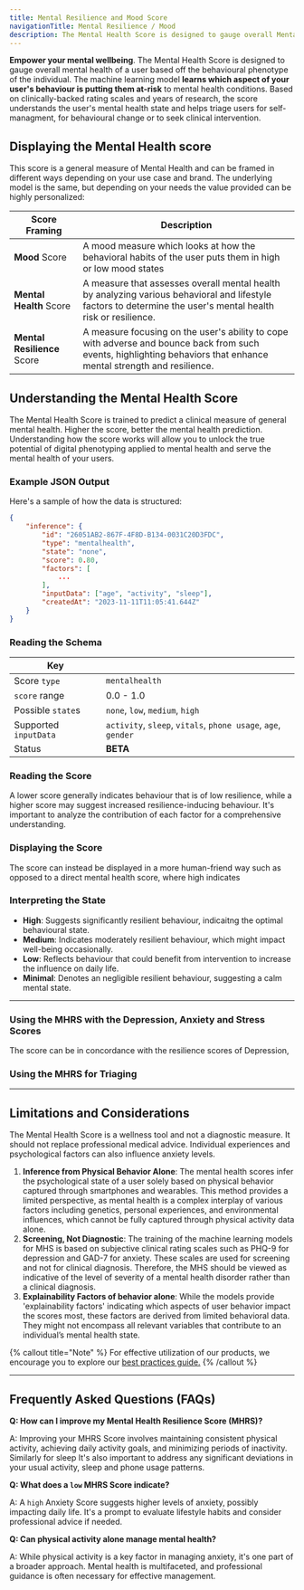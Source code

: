 ```yaml
---
title: Mental Resilience and Mood Score
navigationTitle: Mental Resilience / Mood
description: The Mental Health Score is designed to gauge overall Mental Health of a user based off the behavioural phenotype of the individual. The machine learning model learns which aspects of your user's behaviour are putting the user most at risk or in resilience to mental health conditions. Based on clinically-backed rating scales and years of research, the score understands the user's mental health state and helps triage for self-managment, for behavioural change or to consult for professional mental health advice.
---
```


**Empower your mental wellbeing**. The Mental Health Score is designed to gauge overall mental health of a user based off the behavioural phenotype of the individual. The machine learning model **learns which aspect of your user's behaviour is putting them at-risk** to mental health conditions. Based on clinically-backed rating scales and years of research, the score understands the user's mental health state and helps triage users for self-managment, for behavioural change or to seek clinical intervention. 

## Displaying the Mental Health score

This score is a general measure of Mental Health and can be framed in different ways depending on your use case and brand. The underlying model is the same, but depending on your needs the value provided can be highly personalized:

| Score Framing           | Description                                                                                                   |
| ----------------------- | ------------------------------------------------------------------------------------------------------------- |
| **Mood** Score              | A mood measure which looks at how the behavioral habits of the user puts them in high or low mood states |
| **Mental Health** Score     | A measure that assesses overall mental health by analyzing various behavioral and lifestyle factors to determine the user's mental health risk or resilience.                   |
| **Mental Resilience** Score | A measure focusing on the user's ability to cope with adverse and bounce back from such events, highlighting behaviors that enhance mental strength and resilience.                   |



## Understanding the Mental Health Score

The Mental Health Score is trained to predict a clinical measure of general mental health. Higher the score, better the mental health prediction.
Understanding how the score works will allow you to unlock the true potential of digital phenotyping applied to mental health and serve the mental health of your users.

### Example JSON Output

Here's a sample of how the data is structured:

```json
{
	"inference": {
		"id": "26051AB2-867F-4F8D-B134-0031C20D3FDC",
		"type": "mentalhealth",
		"state": "none",
		"score": 0.80,
		"factors": [
			...
		],
		"inputData": ["age", "activity", "sleep"],
		"createdAt": "2023-11-11T11:05:41.644Z"
	}
}
```

### Reading the Schema

| Key                |                                                                                     |
| --------------------- | ------------------------------------------------------------------------------------------ |
| Score `type`          | `mentalhealth`                                                                             |
| `score` range         | 0.0 - 1.0                                                                                  |
| Possible `state`s     | `none`, `low`, `medium`, `high`                                                            |
| Supported `inputData` | `activity`, `sleep`, `vitals`, `phone usage`, `age`, `gender`                              |
| Status                | **BETA**                                                                                   |


### Reading the Score

A lower score generally indicates behaviour that is of low resilience, while a higher score may suggest increased resilience-inducing behaviour. It's important to analyze the contribution of each factor for a comprehensive understanding.

### Displaying the Score

The score can instead be displayed in a more human-friend way such as opposed to a direct mental health score, where high indicates 

### Interpreting the State

- **High**: Suggests significantly resilient behaviour, indicaitng the optimal behavioural state.
- **Medium**: Indicates moderately resilient behaviour, which might impact well-being occasionally.
- **Low**: Reflects behaviour that could benefit from intervention to increase the influence on daily life.
- **Minimal**: Denotes an negligible resilient behaviour, suggesting a calm mental state.

---

<!-- ## Science behind the Mental Health Score

The score was trained to predict 50k+ samples of the DASS21 rating scale taken by more than 2000 participants across 3 months. 


---

## Use Cases for the Mental Health Score

### Using the MHS has a general measure of Mental Health -->



### Using the MHRS with the Depression, Anxiety and Stress Scores

The score can be in concordance with the resilience scores of Depression, 


### Using the MHRS for Triaging



---

## Limitations and Considerations

The Mental Health Score is a wellness tool and not a diagnostic measure. It should not replace professional medical advice. Individual experiences and psychological factors can also influence anxiety levels.

1. **Inference from Physical Behavior Alone**: The mental health scores infer the psychological state of a user solely based on physical behavior captured through smartphones and wearables. This method provides a limited perspective, as mental health is a complex interplay of various factors including genetics, personal experiences, and environmental influences, which cannot be fully captured through physical activity data alone.
2. **Screening, Not Diagnostic**: The training of the machine learning models for MHS is based on subjective clinical rating scales such as PHQ-9 for depression and GAD-7 for anxiety. These scales are used for screening and not for clinical diagnosis. Therefore, the MHS should be viewed as indicative of the level of severity of a mental health disorder rather than a clinical diagnosis.
3. **Explainability Factors of behavior alone**: While the models provide 'explainability factors' indicating which aspects of user behavior impact the scores most, these factors are derived from limited behavioral data. They might not encompass all relevant variables that contribute to an individual’s mental health state.

{% callout title="Note" %}
For effective utilization of our products, we encourage you to explore our [best practices guide.](/docs/guides/best-practices)
{% /callout %}


---

## Frequently Asked Questions (FAQs)

**Q: How can I improve my Mental Health Resilience Score (MHRS)?**

A: Improving your MHRS Score involves maintaining consistent physical activity, achieving daily activity goals, and minimizing periods of inactivity. Similarly for sleep  It's also important to address any significant deviations in your usual activity, sleep and phone usage patterns.

**Q: What does a `low` MHRS Score indicate?**

A: A `high` Anxiety Score suggests higher levels of anxiety, possibly impacting daily life. It's a prompt to evaluate lifestyle habits and consider professional advice if needed.

**Q: Can physical activity alone manage mental health?**

A: While physical activity is a key factor in managing anxiety, it's one part of a broader approach. Mental health is multifaceted, and professional guidance is often necessary for effective management.

